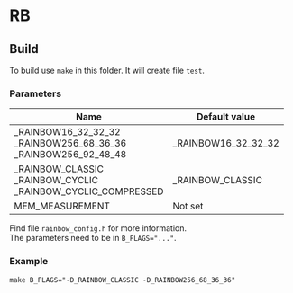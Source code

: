 # RB
## Build
To build use `make` in this folder. It will create file `test`.  

### Parameters
| Name | Default value |
| ------------- | ------------- |
| _RAINBOW16_32_32_32 <br> _RAINBOW256_68_36_36 <br> _RAINBOW256_92_48_48 | _RAINBOW16_32_32_32  |
| _RAINBOW_CLASSIC <br> _RAINBOW_CYCLIC <br> _RAINBOW_CYCLIC_COMPRESSED | _RAINBOW_CLASSIC  |
| MEM_MEASUREMENT | Not set ||

Find file `rainbow_config.h` for more information.  
The parameters need to be in `B_FLAGS="..."`.  

### Example
`make B_FLAGS="-D_RAINBOW_CLASSIC -D_RAINBOW256_68_36_36"`  
